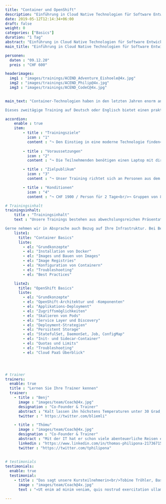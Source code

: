 ```yaml
---
title: "Container und OpenShift"
description: "Einführung in Cloud Native Technologien für Software Entwickler und Devops Engineers"
date: 2019-05-12T12:14:34+06:00
draft: false
weight: 0
categories: ["Basics"]
duration: "1 Tag"
abstract: "Einführung in Cloud Native Technologien für Software Entwickler und Devops Engineers"
main_title: "Einführung in Cloud Native Technologien für Software Entwickler und Devops Engineers"

personen: 
  daten : "09.12.20"
  preis : "CHF 600"

headerimages:
  img1 : "images/trainings/ACEND_Adventure_Eishoele@4x.jpg"
  img2 : "images/trainings/ACEND_Philip@4x.jpg"
  img3 : "images/trainings/ACEND_CodeC@4x.jpg"
  

main_text: "Container-Technologien haben in den letzten Jahren enorm an Bedeutung gewonnen. Open­Shift bietet basierend auf diesen Technologien – unter anderem Kubernetes – eine umfassende und komfortable Container Plattform-Lösung.

Dieses zweitägige Training auf Deutsch oder Englisch bietet einen praktischen und klar verständlichen Einstieg in diese Open Source-Technologien. Unsere Trainer kommen aus der Praxis und sind erfahrene OpenShift Administratoren."

accordion:
    enable : true
    item:
        - title : "Trainingsziele"
          icon : "1"
          content : "¬ Den Einstieg in eine moderne Technologie finden<br/>¬ Konzepte von Containern und OpenShift verstehen<br/>¬ Applikationen auf OpenShift deployen<br/>"
 
        - title : "Voraussetzungen"
          icon : "2"
          content : "¬ Die Teilnehmenden benötigen einen Laptop mit direktem Zugang zum Internet via WLAN.<br/>¬ Lokale Admin-Rechte oder Zugriffsmöglichkeit auf ein Terminal (im Browser) sind zusätzlich nötig."

        - title : "Zielpublikum"
          icon : "3"
          content : "¬ Unser Training richtet sich an Personen aus dem Software und System Engineering. Es sind keine Vorkenntnisse mit Container-Technologien oder OpenShift notwendig."

        - title : "Konditionen"
          icon : "4"
          content : "¬ CHF 1900 / Person für 2 Tage<br/>¬ Gruppen von 8–24 Personen<br/>¬ Inklusive Verpflegung, Unterlagen und OpenShift Cluster in der Cloud.<br/>¬ Rabatt ab 12 Personen"

# Trainingsinhalt
trainingsinhalt: 
    title : "Trainingsinhalt"
    text : "Unsere Trainings bestehen aus abwechslungs­reichen Präsentationen und Hands-on Labs, um deren Inhalt auf spannende Art und Weise zu übermitteln. 

Gerne nehmen wir in Absprache auch Bezug auf Ihre Infrastruktur. Bei Bedarf für weitere Inhalte können wir auf Ihren Wunsch hin An­passungen vornehmen."
    liste1:
      title: "Container Basics"
      liste:
        - el: "Grundkonzepte"
        - el: "Installation von Docker"
        - el: "Images und Bauen von Images"
        - el: "Image Registries"
        - el: "Konfiguration von Containern"
        - el: "Troubleshooting"
        - el: "Best Practices"

    liste2:
      title: "OpenShift Basics"
      liste:
        - el: "Grundkonzepte"
        - el: "OpenShift-Architektur und -Komponenten"
        - el: "Applikations-Deployment"
        - el: "Zugriffsmöglichkeiten"
        - el: "Skalieren von Pods"
        - el: "Service Layer und Discovery"
        - el: "Deployment-Strategien"
        - el: "Persistent Storage"
        - el: "StatefulSet, DaemonSet, Job, ConfigMap"
        - el: "Init- und Sidecar-Container"
        - el: "Quotas und Limits"
        - el: "Troubleshooting"
        - el: "Cloud PaaS Überblick"




# trainer
trainers:
  enable: true
  title : "Lernen Sie Ihre Trainer kennen"
  trainer:
    - title : "Benj"
      image : "images/team/Coach@4x.jpg"
      designation : "Co-Founder & Trainer"
      abstract : "Kalt lassen ihn höchstens Temperaturen unter 30 Grad, nicht aber neue Technologien oder die Bedürfnisse von Training-Teilnehmenden."
      twitter : " https://twitter.com/bliemli"

    - title : "Thömu"
      image : "images/team/Coach@4x.jpg"
      designation : "Co-Founder & Trainer"
      abstract : "Mit der IT hat er schon viele abenteuerliche Reisen erlebt. Seit geraumer Zeit entdeckt er die Welt auch auf seinem Fahrrad."
      linkedin : "https://www.linkedin.com/in/thomas-philipona-217367158/"
      twitter : "https://twitter.com/tphilipona"
      
      
# testimonials
testimonials:
  enable: true
  testimonial:
    - title : "Das sagt unsere Kursteilnehmerin<br/>Tobine Tröhler, Basel"
      image : "images/team/Coach@4x.jpg"
      text : "«Ut enim ad minim veniam, quis nostrud exercitation ullamco Kubernetes Basic nostrud exercitation ullamco ex earmo coma modo consequat.»"
      
---
```


